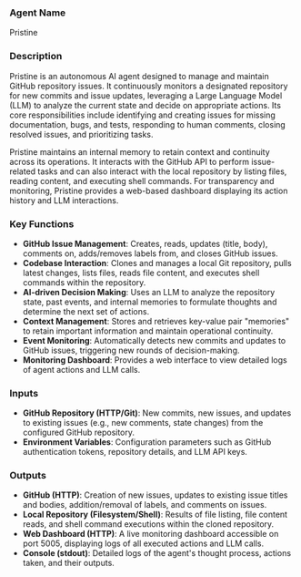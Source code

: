 ### Agent Name
Pristine

### Description
Pristine is an autonomous AI agent designed to manage and maintain GitHub repository issues. It continuously monitors a designated repository for new commits and issue updates, leveraging a Large Language Model (LLM) to analyze the current state and decide on appropriate actions. Its core responsibilities include identifying and creating issues for missing documentation, bugs, and tests, responding to human comments, closing resolved issues, and prioritizing tasks.

Pristine maintains an internal memory to retain context and continuity across its operations. It interacts with the GitHub API to perform issue-related tasks and can also interact with the local repository by listing files, reading content, and executing shell commands. For transparency and monitoring, Pristine provides a web-based dashboard displaying its action history and LLM interactions.

### Key Functions
*   **GitHub Issue Management**: Creates, reads, updates (title, body), comments on, adds/removes labels from, and closes GitHub issues.
*   **Codebase Interaction**: Clones and manages a local Git repository, pulls latest changes, lists files, reads file content, and executes shell commands within the repository.
*   **AI-driven Decision Making**: Uses an LLM to analyze the repository state, past events, and internal memories to formulate thoughts and determine the next set of actions.
*   **Context Management**: Stores and retrieves key-value pair "memories" to retain important information and maintain operational continuity.
*   **Event Monitoring**: Automatically detects new commits and updates to GitHub issues, triggering new rounds of decision-making.
*   **Monitoring Dashboard**: Provides a web interface to view detailed logs of agent actions and LLM calls.

### Inputs
*   **GitHub Repository (HTTP/Git)**: New commits, new issues, and updates to existing issues (e.g., new comments, state changes) from the configured GitHub repository.
*   **Environment Variables**: Configuration parameters such as GitHub authentication tokens, repository details, and LLM API keys.

### Outputs
*   **GitHub (HTTP)**: Creation of new issues, updates to existing issue titles and bodies, addition/removal of labels, and comments on issues.
*   **Local Repository (Filesystem/Shell)**: Results of file listing, file content reads, and shell command executions within the cloned repository.
*   **Web Dashboard (HTTP)**: A live monitoring dashboard accessible on port 5005, displaying logs of all executed actions and LLM calls.
*   **Console (stdout)**: Detailed logs of the agent's thought process, actions taken, and their outputs.